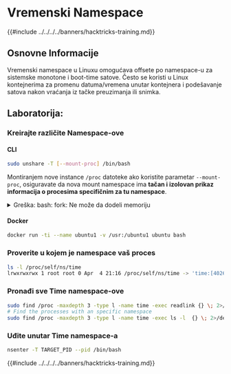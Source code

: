 # Vremenski Namespace

{{#include ../../../../banners/hacktricks-training.md}}

## Osnovne Informacije

Vremenski namespace u Linuxu omogućava offsete po namespace-u za sistemske monotone i boot-time satove. Često se koristi u Linux kontejnerima za promenu datuma/vremena unutar kontejnera i podešavanje satova nakon vraćanja iz tačke preuzimanja ili snimka.

## Laboratorija:

### Kreirajte različite Namespace-ove

#### CLI
```bash
sudo unshare -T [--mount-proc] /bin/bash
```
Montiranjem nove instance `/proc` datoteke ako koristite parametar `--mount-proc`, osiguravate da nova mount namespace ima **tačan i izolovan prikaz informacija o procesima specifičnim za tu namespace**.

<details>

<summary>Greška: bash: fork: Ne može da dodeli memoriju</summary>

Kada se `unshare` izvrši bez opcije `-f`, dolazi do greške zbog načina na koji Linux upravlja novim PID (Process ID) namespace-ima. Ključni detalji i rešenje su navedeni u nastavku:

1. **Objašnjenje problema**:

- Linux kernel omogućava procesu da kreira nove namespace-e koristeći `unshare` sistemski poziv. Međutim, proces koji inicira kreiranje novog PID namespace-a (poznat kao "unshare" proces) ne ulazi u novi namespace; samo njegovi podprocesi to čine.
- Pokretanjem `%unshare -p /bin/bash%` pokreće se `/bin/bash` u istom procesu kao `unshare`. Kao rezultat, `/bin/bash` i njegovi podprocesi su u originalnom PID namespace-u.
- Prvi podproces `/bin/bash` u novom namespace-u postaje PID 1. Kada ovaj proces izađe, pokreće čišćenje namespace-a ako nema drugih procesa, jer PID 1 ima posebnu ulogu usvajanja siročadi. Linux kernel će tada onemogućiti dodelu PID-a u tom namespace-u.

2. **Posledica**:

- Izlazak PID 1 u novom namespace-u dovodi do čišćenja `PIDNS_HASH_ADDING` oznake. To rezultira neuspehom funkcije `alloc_pid` da dodeli novi PID prilikom kreiranja novog procesa, što proizvodi grešku "Ne može da dodeli memoriju".

3. **Rešenje**:
- Problem se može rešiti korišćenjem opcije `-f` sa `unshare`. Ova opcija čini da `unshare` fork-uje novi proces nakon kreiranja novog PID namespace-a.
- Izvršavanje `%unshare -fp /bin/bash%` osigurava da sam `unshare` komanda postane PID 1 u novom namespace-u. `/bin/bash` i njegovi podprocesi su tada sigurno sadržani unutar ovog novog namespace-a, sprečavajući prevremeni izlazak PID 1 i omogućavajući normalnu dodelu PID-a.

Osiguravanjem da `unshare` radi sa `-f` oznakom, novi PID namespace se ispravno održava, omogućavajući `/bin/bash` i njegovim podprocesima da funkcionišu bez susretanja greške u dodeli memorije.

</details>

#### Docker
```bash
docker run -ti --name ubuntu1 -v /usr:/ubuntu1 ubuntu bash
```
### &#x20;Proverite u kojem je namespace vaš proces
```bash
ls -l /proc/self/ns/time
lrwxrwxrwx 1 root root 0 Apr  4 21:16 /proc/self/ns/time -> 'time:[4026531834]'
```
### Pronađi sve Time namespace-ove
```bash
sudo find /proc -maxdepth 3 -type l -name time -exec readlink {} \; 2>/dev/null | sort -u
# Find the processes with an specific namespace
sudo find /proc -maxdepth 3 -type l -name time -exec ls -l  {} \; 2>/dev/null | grep <ns-number>
```
### Uđite unutar Time namespace-a
```bash
nsenter -T TARGET_PID --pid /bin/bash
```
{{#include ../../../../banners/hacktricks-training.md}}
